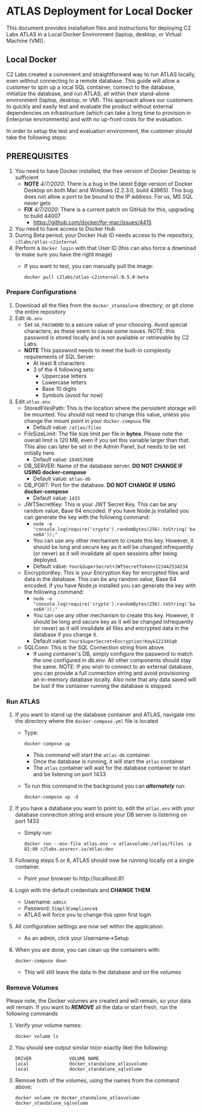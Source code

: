 # ATLAS Deployment for Local Docker

This document provides installation files and instructions for deploying C2 Labs ATLAS in a Local Docker Environment (laptop, desktop, or Virtual Machine (VM)).

## Local Docker

C2 Labs created a convenient and straightforward way to run ATLAS locally, even without connecting to a remote database. This guide will allow a customer to spin up a local SQL container, connect to the database, initialize the database, and run ATLAS; all within their stand-alone environment (laptop, desktop, or VM).  This approach allows our customers to quickly and easily test and evaluate the product without external dependencies on infrastructure (which can take a long time to provision in Enterprise environments) and with no up-front costs for the evaluation.

In order to setup the test and evaluation environment, the customer should take the following steps: 

## PREREQUISITES

1. You need to have Docker installed; the free version of Docker Desktop is sufficient
    - **NOTE** _4/7/2020_: There is a bug in the latest Edge version of Docker Desktop on both Mac and Windows (2.2.3.0, build 43965). This bug does not allow a port to be bound to the IP address. For us, MS SQL never gets
    - **FIX** _4/7/2020_: There is a current patch on GitHub for this, upgrading to build 44007
        - <https://github.com/docker/for-mac/issues/4415>
2. You need to have access to Docker Hub
3. During Beta period, your Docker Hub ID needs access to the repository, `c2labs/atlas-c2internal`
4. Perform a `docker login` with that User ID (this can also force a download to make sure you have the right image)
    - If you want to test, you can manually pull the image:

        ```
        docker pull c2labs/atlas-c2internal:0.5.0-beta
        ```

### Prepare Configurations

1. Download all the files from the `docker_standalone` directory; or git clone the entire repository
2. Edit `db.env`
    - Set `SA_PASSWORD` to a secure value of your choosing. Avoid special characters, as these seem to cause some issues.  NOTE: this password is stored locally and is not available or retrievable by C2 Labs.
    - **NOTE** This password needs to meet the built-in complexity requirements of SQL Server:
        - At least 8 characters
        - 3 of the 4 following sets:
            - Uppercase letters
            - Lowercase letters
            - Base 10 digits
            - Symbols (avoid for now)
3. Edit `atlas.env`
    - StoredFilesPath: This is the location where the persistent storage will be mounted. You should not need to change this value, unless you change the mount point in your `docker-compose` file
        - Default value: `/atlas/files`
    - FileSizeLimit: The file size limit per file in **bytes**. Please note the overall limit is 120 MB, even if you set this variable larger than that. This also can later be set in the Admin Panel, but needs to be set initially here.
        - Default value: `104857600`
    - DB_SERVER: Name of the database server. **DO NOT CHANGE IF USING docker-compose**
        - Default value: `atlas-db`
    - DB_PORT: Port for the database. **DO NOT CHANGE IF USING docker-compose**
        - Default value: `1433`
    - JWTSecretKey: This is your JWT Secret Key. This can be any random value, Base 64 encoded. If you have Node.js installed you can generate the key with the following command:
        - `node -e "console.log(require('crypto').randomBytes(256).toString('base64'));"`
        - You can use any other mechanism to create this key.  However, it should be long and secure key as it will be changed infrequently (or never) as it will invalidate all open sessions after being deployed.
        - Default value: `Your&SuperSecret+JWTSecretToken+123442534234`
    - EncryptionKey: This is your Encryption Key for encrypted files and data in the database. This can be any random value, Base 64 encoded. If you have Node.js installed you can generate the key with the following command:
        - `node -e "console.log(require('crypto').randomBytes(256).toString('base64'));"`
        - You can use any other mechanism to create this key.  However, it should be long and secure key as it will be changed infrequently (or never) as it will invalidate all files and encrypted data in the database if you change it.
        - Default value: `Your$SuperSecret+Encryption!Key&122345q8`
    - SQLConn: This is the SQL Connection string from above.
        - If using container's DB, simply configure the password to match the one configured in db.env.  All other components should stay the same.  NOTE: If you wish to connect to an external database, you can provide a full connection string and avoid provisioning an in-memory database locally.  Also note that any data saved will be lost if the container running the database is stopped.

### Run ATLAS

1. If you want to stand up the database container and ATLAS, navigate into the directory where the `docker-compose.yml` file is located
    - Type:

        ```
        docker-compose up
        ```

        - This command will start the `atlas-db` container
        - Once the database is running, it will start the `atlas` container
        - The `atlas` container will wait for the database container to start and be listening on port 1433
    - To run this command in the background you can **_alternately_** run:

        ```
        docker-compose up -d
        ```

2. If you have a database you want to point to, edit the `atlas.env` with your database connection string and ensure your DB server is listening on port 1433
    - Simply run:

        ```
        docker run --env-file atlas.env -v atlasvolume:/atlas/files -p 81:80 c2labs.azurecr.io/atlas:dev
        ```

3. Following steps 5 or 6, ATLAS should now be running locally on a single container.
    - Point your browser to http://localhost:81
4. Login with the default credentials and **CHANGE THEM**
    - Username: `admin`
    - Password: `51mpl3Compliance$`
    - ATLAS will force you to change this upon first login
5. All configuration settings are now set within the application:
    - As an admin, click your Username->Setup
6. When you are done, you can clean up the containers with:

    ```
    docker-compose down
    ```

    - This will still leave the data in the database and on the volumes

### Remove Volumes
Please note, the Docker volumes are created and will remain, so your data will remain. If you want to **_REMOVE_** all the data or start fresh, run the following commands

1. Verify your volume names:

    ```
    docker volume ls
    ```

2. You should see output similar to(or exactly like) the following:

    ```
    DRIVER              VOLUME NAME
    local               docker_standalone_atlasvolume
    local               docker_standalone_sqlvolume
    ```

3. Remove both of the volumes, using the names from the command above:

    ```
    docker volume rm docker_standalone_atlasvolume docker_standalone_sqlvolume
    ```
